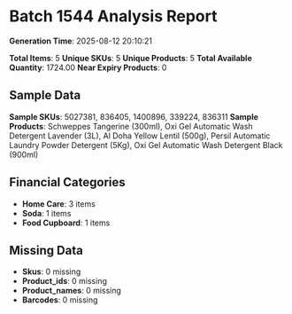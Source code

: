 # Batch 1544 Analysis Report

**Generation Time**: 2025-08-12 20:10:21

**Total Items**: 5
**Unique SKUs**: 5
**Unique Products**: 5
**Total Available Quantity**: 1724.00
**Near Expiry Products**: 0

## Sample Data
**Sample SKUs**: 5027381, 836405, 1400896, 339224, 836311
**Sample Products**: Schweppes Tangerine (300ml), Oxi Gel Automatic Wash Detergent Lavender (3L), Al Doha Yellow Lentil (500g), Persil Automatic Laundry Powder Detergent (5Kg), Oxi Gel Automatic Wash Detergent Black (900ml)

## Financial Categories
- **Home Care**: 3 items
- **Soda**: 1 items
- **Food Cupboard**: 1 items

## Missing Data
- **Skus**: 0 missing
- **Product_ids**: 0 missing
- **Product_names**: 0 missing
- **Barcodes**: 0 missing
